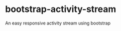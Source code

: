 bootstrap-activity-stream
=========================

An easy responsive activity stream using bootstrap
